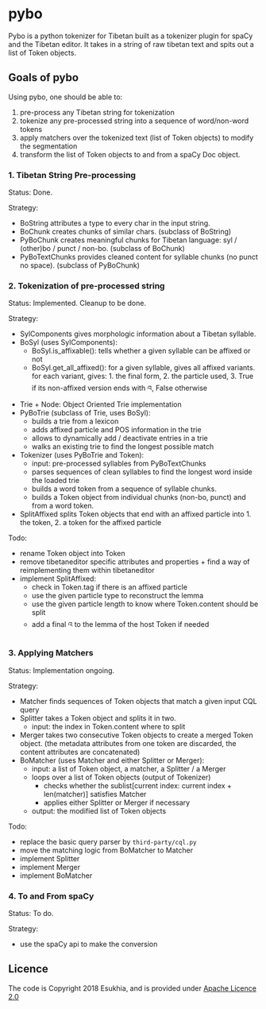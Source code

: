 # pybo

Pybo is a python tokenizer for Tibetan built as a tokenizer plugin for spaCy and the Tibetan editor. It takes in a string of raw tibetan text and spits out a list of Token objects.

## Goals of pybo

Using pybo, one should be able to:

 1. pre-process any Tibetan string for tokenization
 2. tokenize any pre-processed string into a sequence of word/non-word tokens
 3. apply matchers over the tokenized text (list of Token objects) to modify the segmentation
 4. transform the list of Token objects to and from a spaCy Doc object.  

### 1. Tibetan String Pre-processing

Status: Done.

Strategy:

 - BoString attributes a type to every char in the input string.
 - BoChunk creates chunks of similar chars. (subclass of BoString)
 - PyBoChunk creates meaningful chunks for Tibetan language: syl / (other)bo / punct / non-bo. (subclass of BoChunk)
 - PyBoTextChunks provides cleaned content for syllable chunks (no punct no space). (subclass of PyBoChunk) 

### 2. Tokenization of pre-processed string 

Status: Implemented. Cleanup to be done.

Strategy:

 - SylComponents gives morphologic information about a Tibetan syllable.
 - BoSyl (uses SylComponents):
     - BoSyl.is_affixable(): tells whether a given syllable can be affixed or not
     - BoSyl.get_all_affixed(): for a given syllable, gives all affixed variants. 
        for each variant, gives: 1. the final form, 2. the particle used, 3. True if its non-affixed version ends with འ, False otherwise
 - Trie + Node: Object Oriented Trie implementation
 - PyBoTrie (subclass of Trie, uses BoSyl):
     - builds a trie from a lexicon 
     - adds affixed particle and POS information in the trie
     - allows to dynamically add / deactivate entries in a trie
     - walks an existing trie to find the longest possible match
 - Tokenizer (uses PyBoTrie and Token):
     - input: pre-processed syllables from PyBoTextChunks
     - parses sequences of clean syllables to find the longest word inside the loaded trie
     - builds a word token from a sequence of syllable chunks.
     - builds a Token object from individual chunks (non-bo, punct) and from a word token.
 - SplitAffixed splits Token objects that end with an affixed particle into 1. the token, 2. a token for the affixed particle   

Todo:

 - rename Token object into Token
 - remove tibetaneditor specific attributes and properties + find a way of reimplementing them within tibetaneditor
 - implement SplitAffixed:
     - check in Token.tag if there is an affixed particle
     - use the given particle type to reconstruct the lemma
     - use the given particle length to know where Token.content should be split
     - add a final འ to the lemma of the host Token if needed

### 3. Applying Matchers

Status: Implementation ongoing.

Strategy:

 - Matcher finds sequences of Token objects that match a given input CQL query
 - Splitter takes a Token object and splits it in two.
     - input: the index in Token.content where to split
 - Merger takes two consecutive Token objects to create a merged Token object.
    (the metadata attributes from one token are discarded, the content attributes are concatenated)
 - BoMatcher (uses Matcher and either Splitter or Merger):
     - input: a list of Token object, a matcher, a Splitter / a Merger
     - loops over a list of Token objects (output of Tokenizer)
         - checks whether the sublist[current index: current index + len(matcher)] satisfies Matcher
         - applies either Splitter or Merger if necessary
     - output: the modified list of Token objects

Todo:

 - replace the basic query parser by `third-party/cql.py`
 - move the matching logic from BoMatcher to Matcher
 - implement Splitter
 - implement Merger
 - implement BoMatcher

### 4. To and From spaCy

Status: To do.

Strategy:

 - use the spaCy api to make the conversion

## Licence

The code is Copyright 2018 Esukhia, and is provided under [Apache Licence 2.0](LICENCE)
